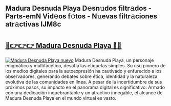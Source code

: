 ## Madura Desnuda Playa D𝚎sn𝚞dos filtr𝚊dos - Parts-emN Vid𝚎os f𝚘tos - N𝚞evas filtr𝚊ciones atr𝚊ctivas IJM8c

# <h2><a href="http://mb87o4z.tromn.icu/?c=Madura+Desnuda+Playa">🔗👉👉👉 Madura Desnuda Playa 🔗🔗</a></h2>

[![Madura Desnuda Playa nuevo](https://i.imgur.com/pEAQMta.gif)](http://mb87o4z.tromn.icu/?c=Madura+Desnuda+Playa)
Madura Desnuda Playa, un personaje enigmático y multifacético, desafía las etiquetas simples. Su uso pionero de los medios digitales para la autoexpresión ha cautivado y enfurecido a los observadores, generando debates sobre ética, identidad y la naturaleza evolutiva de las comunidades en línea. A pesar de la incertidumbre de sus próximos pasos, su impacto en el panorama digital es significativo. Armado con una dedicación inquebrantable y un atractivo innegable, el alcance de Madura Desnuda Playa en el mundo virtual es vasto.
